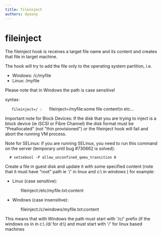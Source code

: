 ```yaml
---
title: fileinject
authors: dyasny
---
```


# fileinject

The fileinject hook is receives a target file name and its content and creates that file in target machine.

The hook will try to add the file only to the operating system partition, i.e.

*   Windows: /c/myfile
*   Linux: /myfile

Please note that in Windows the path is case sensitive!

syntax:

`   fileinject=/`<target file name>` : `<file content>
         fileinject=/myfile:some file content\n etc...

Important note for Block Devices: If the disk that you are trying to inject is a block device (ie iSCSI or Fibre Channel) the disk format must be "Preallocated" (not "thin provisioned") or the fileinject hook will fail and abort the running VM process.

Note for SELinux: if you are running SELinux, you need to run this command on the server (temporary until bug #730662 is solved):

      # setsebool -P allow_unconfined_qemu_transition 0

Create a file in guest disk and update it with some specified content (note that it must have "root" path ie '/' in linux and c:\\ in windows ) for example:

*   Linux (case sensitive):

             fileinject:/etc/myfile.txt:content

*   Windows (case insensitive):

             fileinject:/c/windows/myfile.txt:content

This means that with Windows the path must start with '/c/' prefix (if the windows os in in c:\\ /d/ for d:\\) and must start with '/' for linux based machines

